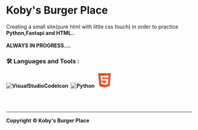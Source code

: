 ﻿# Koby's Burger Place
 
Creating a small site(pure html with little css touch) in order to practice <strong>Python<strong>,Fastapi and <strong>HTML<strong>..
<br><br> ALWAYS IN PROGRESS....

### :hammer_and_wrench: Languages and Tools :
<div>
  <img src="https://upload.wikimedia.org/wikipedia/commons/9/9a/Visual_Studio_Code_1.35_icon.svg" title="Visual Studio Code" alt="VisualStudioCodeIcon" width="50" height="50"/>&nbsp;
  <img src="https://i.pinimg.com/564x/82/a2/18/82a2188c985ce75402ae44fc43fe7e5e.jpg" title="Python" alt="Python"  width="50" height="50"/>&nbsp;  
   <img src="https://github.com/devicons/devicon/blob/master/icons/html5/html5-original.svg" title="HTML5" alt="HTML" width="40" height="40"/>&nbsp;
<div/>

<br><br>
<hr>
<p> Copyright &copy; Koby's Burger Place</p> 
